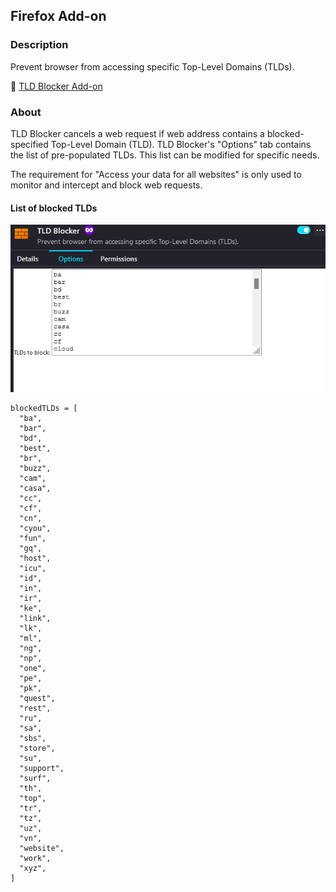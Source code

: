 ## Firefox Add-on

### Description
Prevent browser from accessing specific Top-Level Domains (TLDs).

🔗 [TLD Blocker Add-on](https://addons.mozilla.org/en-US/firefox/addon/tld-blocker/)

### About
TLD Blocker cancels a web request if web address contains a blocked-specified Top-Level Domain (TLD). TLD Blocker's "Options" tab contains the list of pre-populated TLDs. This list can be modified for specific needs.

The requirement for "Access your data for all websites" is only used to monitor and intercept and block web requests.

#### List of blocked TLDs

![tld-blocker](images/tld-blocker.png)

```
blockedTLDs = [
  "ba",
  "bar",
  "bd",
  "best",
  "br",
  "buzz",
  "cam",
  "casa",
  "cc",
  "cf",
  "cn",
  "cyou",
  "fun",
  "gq",
  "host",
  "icu",
  "id",
  "in",
  "ir",
  "ke",
  "link",
  "lk",
  "ml",
  "ng",
  "np",
  "one",
  "pe",
  "pk",
  "quest",
  "rest",
  "ru",
  "sa",
  "sbs",
  "store",
  "su",
  "support",
  "surf",
  "th",
  "top",
  "tr",
  "tz",
  "uz",
  "vn",
  "website",
  "work",
  "xyz",
]
```
